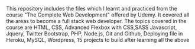 This repository includes the files which I learnt and practiced from the course "The Complete Web Development" offered by Udemy.
It covered all the areas to become a full stack web developer. The topics covered in the course are
HTML,
CSS,
Advanced Flexbox with CSS,SASS
Javascript,
Jquery,
Twitter Bootstrap,
PHP,
Node.js,
Git and Github,
Deploying file in Heroku,
MySQL,
Wordpress,
15 projects to build after learning all the above
